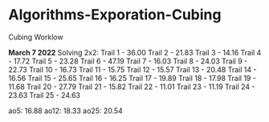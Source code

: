# Algorithms-Exporation-Cubing
Cubing Worklow

**March 7 2022**
Solving 2x2:
Trail 1 - 36.00
Trail 2 - 21.83
Trail 3 - 14.16
Trail 4 - 17.72
Trail 5 - 23.28
Trail 6 - 47.19
Trail 7 - 16.03
Trail 8 - 24.03
Trail 9 - 22.73
Trail 10 - 16.73
Trail 11 - 15.75
Trail 12 - 15.57
Trail 13 - 20.48
Trail 14 - 16.56
Trail 15 - 25.65
Trail 16 - 16.25
Trail 17 - 19.89
Trail 18 - 17.98
Trail 19 - 11.68
Trail 20 - 27.79
Trail 21 - 15.82
Trail 22 - 11.01
Trail 23 - 11.19
Trail 24 - 23.63
Trail 25 - 24.63

ao5: 16.88
ao12: 18.33
ao25: 20.54
